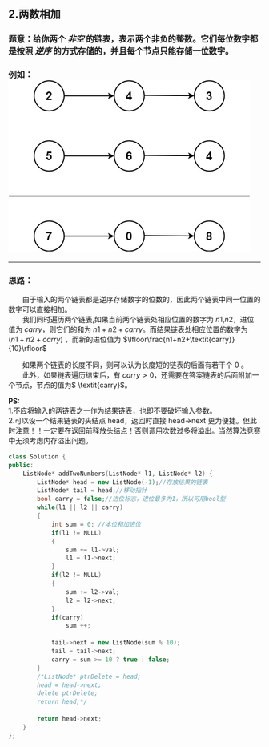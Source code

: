 ## 2.两数相加

### 题意：给你两个 ***非空*** 的链表，表示两个非负的整数。它们每位数字都是按照 ***逆序*** 的方式存储的，并且每个节点只能存储一位数字。

### 例如：![image](../../images/question_2.jpg)

***
### 思路：  
&emsp;&emsp;由于输入的两个链表都是逆序存储数字的位数的，因此两个链表中同一位置的数字可以直接相加。  
&emsp;&emsp;我们同时遍历两个链表,如果当前两个链表处相应位置的数字为 $n1$,$n2$，进位值为 $\textit{carry}$，则它们的和为 $n1+n2+\textit{carry}$。而结果链表处相应位置的数字为 $(n1+n2+\textit{carry}) % 10$ ，而新的进位值为 $\lfloor\frac{n1+n2+\textit{carry}}{10}\rfloor$  

&emsp;&emsp;如果两个链表的长度不同，则可以认为长度短的链表的后面有若干个 0 。  
&emsp;&emsp;此外，如果链表遍历结束后，有 $\textit{carry} > 0$，还需要在答案链表的后面附加一个节点，节点的值为$ \textit{carry}$。   

**PS:**   
  1.不应将输入的两链表之一作为结果链表，也即不要破坏输入参数。  
  2.可以设一个结果链表的头结点 head，返回时直接 head->next 更为便捷。但此时注意！！一定要在返回前释放头结点！否则调用次数过多将溢出。当然算法竞赛中无须考虑内存溢出问题。  

```CPP
class Solution {
public:
    ListNode* addTwoNumbers(ListNode* l1, ListNode* l2) {
        ListNode* head = new ListNode(-1);//存放结果的链表
        ListNode* tail = head;//移动指针
        bool carry = false;//进位标志，进位最多为1，所以可用bool型
        while(l1 || l2 || carry)
        {
            int sum = 0; //本位和加进位
            if(l1 != NULL)
            {
                sum += l1->val;
                l1 = l1->next;
            }
            if(l2 != NULL)
            {
                sum += l2->val;
                l2 = l2->next;
            }
            if(carry)
                sum ++;

            tail->next = new ListNode(sum % 10);
            tail = tail->next;
            carry = sum >= 10 ? true : false;
        }
        /*ListNode* ptrDelete = head;
        head = head->next;
        delete ptrDelete;
        return head;*/

        return head->next;
    }
};
```

